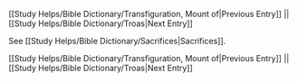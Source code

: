 [[Study Helps/Bible Dictionary/Transfiguration, Mount of|Previous Entry]]  ||  [[Study Helps/Bible Dictionary/Troas|Next Entry]]

 See [[Study Helps/Bible Dictionary/Sacrifices|Sacrifices]].

[[Study Helps/Bible Dictionary/Transfiguration, Mount of|Previous Entry]]  ||  [[Study Helps/Bible Dictionary/Troas|Next Entry]]